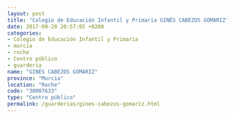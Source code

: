 ```yaml
---
layout: post
title: "Colegio de Educación Infantil y Primaria GINÉS CABEZOS GOMARIZ"
date: 2017-09-20 20:57:05 +0200
categories:
- Colegio de Educación Infantil y Primaria
- murcia
- roche
- Centro público
- guarderia
name: "GINÉS CABEZOS GOMARIZ"
province: "Murcia"
location: "Roche"
code: "30007633"
type: "Centro público"
permalink: /guarderias/gines-cabezos-gomariz.html
---
```

